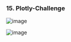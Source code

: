 ### 15. Plotly-Challenge

![image](https://user-images.githubusercontent.com/89948865/167511612-57868882-1006-433b-b4a2-2dd0fc44830f.png) 

![image](https://user-images.githubusercontent.com/89948865/167511664-835a49d2-99d0-4a4b-9e27-e8f139f11d76.png) 

